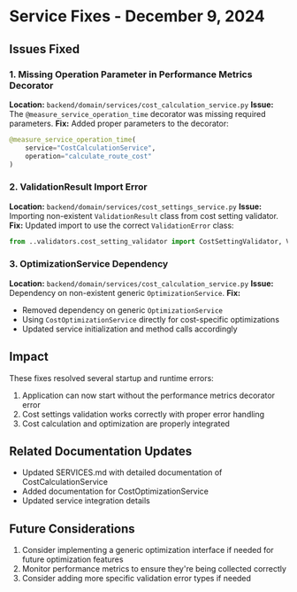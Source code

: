 # Service Fixes - December 9, 2024

## Issues Fixed

### 1. Missing Operation Parameter in Performance Metrics Decorator
**Location:** `backend/domain/services/cost_calculation_service.py`
**Issue:** The `@measure_service_operation_time` decorator was missing required parameters.
**Fix:** Added proper parameters to the decorator:
```python
@measure_service_operation_time(
    service="CostCalculationService",
    operation="calculate_route_cost"
)
```

### 2. ValidationResult Import Error
**Location:** `backend/domain/services/cost_settings_service.py`
**Issue:** Importing non-existent `ValidationResult` class from cost setting validator.
**Fix:** Updated import to use the correct `ValidationError` class:
```python
from ..validators.cost_setting_validator import CostSettingValidator, ValidationError
```

### 3. OptimizationService Dependency
**Location:** `backend/domain/services/cost_calculation_service.py`
**Issue:** Dependency on non-existent generic `OptimizationService`.
**Fix:** 
- Removed dependency on generic `OptimizationService`
- Using `CostOptimizationService` directly for cost-specific optimizations
- Updated service initialization and method calls accordingly

## Impact
These fixes resolved several startup and runtime errors:
1. Application can now start without the performance metrics decorator error
2. Cost settings validation works correctly with proper error handling
3. Cost calculation and optimization are properly integrated

## Related Documentation Updates
- Updated SERVICES.md with detailed documentation of CostCalculationService
- Added documentation for CostOptimizationService
- Updated service integration details

## Future Considerations
1. Consider implementing a generic optimization interface if needed for future optimization features
2. Monitor performance metrics to ensure they're being collected correctly
3. Consider adding more specific validation error types if needed
